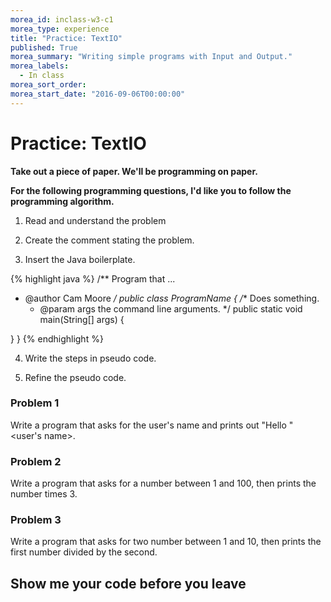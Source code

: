 ```yaml
---
morea_id: inclass-w3-c1
morea_type: experience
title: "Practice: TextIO"
published: True
morea_summary: "Writing simple programs with Input and Output."
morea_labels:
  - In class
morea_sort_order:
morea_start_date: "2016-09-06T00:00:00"
---
```


# Practice: TextIO

**Take out a piece of paper. We'll be programming on paper.**

**For the following programming questions, I'd like you to follow the programming algorithm.**

1) Read and understand the problem
  
2) Create the comment stating the problem.
  
3) Insert the Java boilerplate.
  
{% highlight java %}
/** Program that ...
 * @author Cam Moore
 */
public class ProgramName {
  /** Does something.
   * @param args the command line arguments.
   */
  public static void main(String[] args) {
    
  }
}
{% endhighlight %}
   
4) Write the steps in pseudo code.
  
5) Refine the pseudo code.
  
  
  
### Problem 1

Write a program that asks for the user's name and prints out "Hello " <user's name>.

### Problem 2

Write a program that asks for a number between 1 and 100, then prints the number times 3.

### Problem 3

Write a program that asks for two number between 1 and 10, then prints the first number divided by the second.


## Show me your code before you leave


